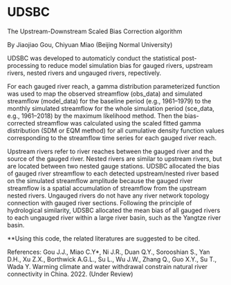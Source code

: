 # UDSBC
The Upstream-Downstream Scaled Bias Correction algorithm

By Jiaojiao Gou, Chiyuan Miao (Beijing Normal University)

UDSBC was developed to automaticly conduct the statistical post-processing to reduce model simulation bias for 
gauged rivers, upstream rivers, nested rivers and ungauged rivers, repectively.

For each gauged river reach, a gamma distribution parameterized function was used to map the observed streamflow (obs_data) 
and simulated streamflow (model_data) for the baseline period (e.g., 1961–1979) to the monthly simulated streamflow for the whole simulation 
period (sce_data, e.g., 1961–2018) by the maximum likelihood method. Then the bias-corrected streamflow was calculated using 
the scaled fitted gamma distribution (SDM or EQM method) for all cumulative density function values corresponding to the streamflow time series 
for each gauged river reach.

Upstream rivers refer to river reaches between the gauged river and the source of the gauged river. 
Nested rivers are similar to upstream rivers, but are located between two nested gauge stations. 
UDSBC allocated the bias of gauged river streamflow to each detected upstream/nested river based on the simulated streamflow amplitude 
because the gauged river streamflow is a spatial accumulation of streamflow from the upstream nested rivers. 
Ungauged rivers do not have any river network topology connection with gauged river sections. Following the principle of hydrological similarity, 
UDSBC allocated the mean bias of all gauged rivers to each ungauged river within a large river basin, such as the Yangtze river basin. 

**Using this code, the related literatures are suggested to be cited.

References:
Gou J.J., Miao C.Y*, Ni J.R., Duan Q.Y., Sorooshian S., Yan D.H., Xu Z.X., Borthwick A.G.L., Su L., Wu J.W., Zhang Q., Guo X.Y., Su T., Wada Y. 
Warming climate and water withdrawal constrain natural river connectivity in China. 2022. (Under Review)

